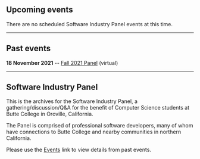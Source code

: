## Upcoming events

There are no scheduled Software Industry Panel events at this time.

---

## Past events

**18 November 2021** -- [Fall 2021 Panel](/docs/fall-2021) (virtual)

---

## Software Industry Panel

This is the archives for the Software Industry Panel, a gathering/discussion/Q&A for the benefit of Computer Science students at Butte College in Oroville, California.

The Panel is comprised of professional software developers, many of whom have connections to Butte College and nearby communities in northern California.

Please use the [Events](/docs/events) link to view details from past events.